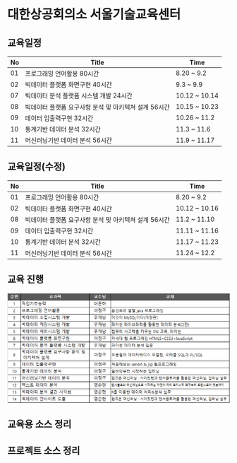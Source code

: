 # 대한상공회의소 서울기술교육센터

## 교육일정
No | Title | Time
-- | ----- | ----
01 | 프로그래밍 언어활용 80시간 | 8.20 ~ 9.2
02 | 빅데이터 플랫폼 화면구현 40시간 | 9.3 ~ 9.9
07 | 빅데이터 분석 플랫폼 시스템 개발 24시간 | 10.12 ~ 10.14
08 | 빅데이터 플랫폼 요구사항 분석 및 아키텍쳐 설계 56시간 | 10.15 ~ 10.23
09 | 데이터 입출력구현 32시간 | 10.26 ~ 11.2
10 | 통계기반 데이터 분석 32시간 | 11.3 ~ 11.6
11 | 머신러닝기반 데이터 분석 56시간 | 11.9 ~ 11.17


## 교육일정(수정)
No | Title | Time
-- | ----- | ----
01 | 프로그래밍 언어활용 80시간 | 8.20 ~ 9.2
02 | 빅데이터 플랫폼 화면구현 40시간 | 10.12 ~ 10.16
08 | 빅데이터 플랫폼 요구사항 분석 및 아키텍쳐 설계 56시간 | 11.2 ~ 11.10
09 | 데이터 입출력구현 32시간 | 11.11 ~ 11.16
10 | 통계기반 데이터 분석 32시간 | 11.17 ~ 11.23
11 | 머신러닝기반 데이터 분석 56시간 | 11.24 ~ 12.2


## 교육 진행
![교육순서](%EA%B5%90%EC%9C%A1%EC%88%9C%EC%84%9C.png)

## 교육용 소스 정리
## 프로젝트 소스 정리

